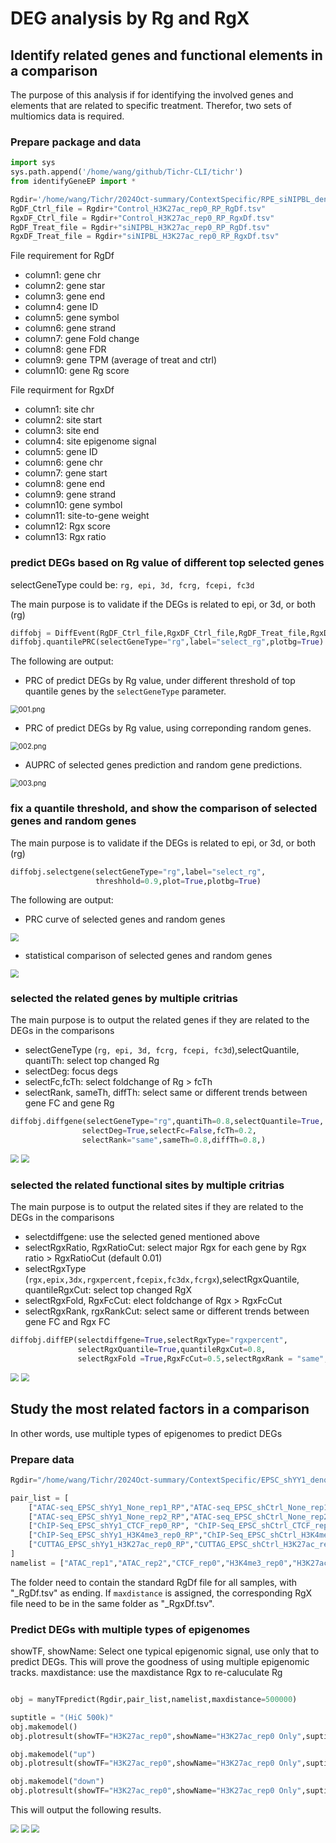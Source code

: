# DEG analysis by Rg and RgX

## Identify related genes and functional elements in a comparison

The purpose of this analysis if for identifying the involved genes and elements that are related to specific treatment. Therefor, two sets of multiomics data is required.

### Prepare package and data

``` python
import sys
sys.path.append('/home/wang/github/Tichr-CLI/tichr')
from identifyGeneEP import *

Rgdir='/home/wang/Tichr/2024Oct-summary/ContextSpecific/RPE_siNIPBL_denovo/resultdf_all_hic/'
RgDF_Ctrl_file = Rgdir+"Control_H3K27ac_rep0_RP_RgDf.tsv"
RgxDF_Ctrl_file = Rgdir+"Control_H3K27ac_rep0_RP_RgxDf.tsv"
RgDF_Treat_file = Rgdir+"siNIPBL_H3K27ac_rep0_RP_RgDf.tsv"
RgxDF_Treat_file = Rgdir+"siNIPBL_H3K27ac_rep0_RP_RgxDf.tsv"

```

File requirement for RgDf
- column1: gene chr
- column2: gene star
- column3: gene end
- column4: gene ID
- column5: gene symbol
- column6: gene strand
- column7: gene Fold change
- column8: gene FDR
- column9: gene TPM (average of treat and ctrl)
- column10: gene Rg score

File requirment for RgxDf
- column1: site chr
- column2: site start
- column3: site end
- column4: site epigenome signal
- column5: gene ID
- column6: gene chr
- column7: gene start
- column8: gene end
- column9: gene strand
- column10: gene symbol
- column11: site-to-gene weight
- column12: Rgx score
- column13: Rgx ratio


###  predict DEGs based on Rg value of different top selected genes

selectGeneType could be: `rg, epi, 3d, fcrg, fcepi, fc3d`

The main purpose is to validate if the DEGs is related to epi, or 3d, or both (rg)


``` python
diffobj = DiffEvent(RgDF_Ctrl_file,RgxDF_Ctrl_file,RgDF_Treat_file,RgxDF_Treat_file)
diffobj.quantilePRC(selectGeneType="rg",label="select_rg",plotbg=True)
```

The following are output:
- PRC of predict DEGs by Rg value, under different threshold of top quantile genes by the `selectGeneType` parameter.
<img src="_static/downstream/001.png" alt="001.png" style="zoom:80%;" />

- PRC of predict DEGs by Rg value, using correponding random genes.
<img src="_static/downstream/002.png" alt="002.png" style="zoom:80%;" />

- AUPRC of selected genes prediction and random gene predictions.
<img src="_static/downstream/003.png" alt="003.png" style="zoom:80%;" />


### fix a quantile threshold, and show the comparison of selected genes and random genes
The main purpose is to validate if the DEGs is related to epi, or 3d, or both (rg)


``` python
diffobj.selectgene(selectGeneType="rg",label="select_rg",
                   threshhold=0.9,plot=True,plotbg=True)
```

The following are output:
- PRC curve of selected genes and random genes
<img src="_static/downstream/004.png" style="zoom:80%;" />

- statistical comparison of selected genes and random genes
<img src="_static/downstream/005.png" style="zoom:80%;" />

### selected the related genes by multiple critrias 

The main purpose is to output the related genes if they are related to the DEGs in the comparisons

- selectGeneType (`rg, epi, 3d, fcrg, fcepi, fc3d`),selectQuantile, quantiTh: select top changed Rg
- selectDeg: focus degs
- selectFc,fcTh: select foldchange of Rg > fcTh
- selectRank, sameTh, diffTh: select same or different trends between gene FC and gene Rg

``` python
diffobj.diffgene(selectGeneType="rg",quantiTh=0.8,selectQuantile=True,
                selectDeg=True,selectFc=False,fcTh=0.2,
                selectRank="same",sameTh=0.8,diffTh=0.8,)
```

<img src="_static/downstream/006.png" style="zoom:80%;" />

<img src="_static/downstream/007.png" style="zoom:80%;" />



### selected the related functional sites by multiple critrias 

The main purpose is to output the related sites if they are related to the DEGs in the comparisons

- selectdiffgene: use the selected gened mentioned above
- selectRgxRatio, RgxRatioCut: select major Rgx for each gene by Rgx ratio > RgxRatioCut (default 0.01)
- selectRgxType (`rgx,epix,3dx,rgxpercent,fcepix,fc3dx,fcrgx`),selectRgxQuantile, quantileRgxCut: select top changed RgX
- selectRgxFold, RgxFcCut: elect foldchange of Rgx > RgxFcCut
- selectRgxRank, rgxRankCut: select same or different trends between gene FC and Rgx FC

``` python
diffobj.diffEP(selectdiffgene=True,selectRgxType="rgxpercent",
               selectRgxQuantile=True,quantileRgxCut=0.8,
               selectRgxFold =True,RgxFcCut=0.5,selectRgxRank = "same",rgxRankCut=0.8)
```


<img src="_static/downstream/008.png" style="zoom:80%;" />

<img src="_static/downstream/009.png" style="zoom:80%;" />


## Study the most related factors in a comparison

In other words, use multiple types of epigenomes to predict DEGs

### Prepare data

``` python
Rgdir="/home/wang/Tichr/2024Oct-summary/ContextSpecific/EPSC_shYY1_denovo/resultdf_shYY1_hic/"

pair_list = [
    ["ATAC-seq_EPSC_shYy1_None_rep1_RP","ATAC-seq_EPSC_shCtrl_None_rep1_RP",],
    ["ATAC-seq_EPSC_shYy1_None_rep2_RP","ATAC-seq_EPSC_shCtrl_None_rep2_RP"],
    ["ChIP-Seq_EPSC_shYy1_CTCF_rep0_RP", "ChIP-Seq_EPSC_shCtrl_CTCF_rep0_RP", ],
    ["ChIP-Seq_EPSC_shYy1_H3K4me3_rep0_RP","ChIP-Seq_EPSC_shCtrl_H3K4me3_rep0_RP",],
    ["CUTTAG_EPSC_shYy1_H3K27ac_rep0_RP","CUTTAG_EPSC_shCtrl_H3K27ac_rep0_RP", ],
]
namelist = ["ATAC_rep1","ATAC_rep2","CTCF_rep0","H3K4me3_rep0","H3K27ac_rep0"]
```

The folder need to contain the standard RgDf file for all samples, with "_RgDf.tsv" as ending. If  `maxdistance` is assigned, the corresponding RgX file need to be in the same folder as "_RgxDf.tsv".


### Predict DEGs with multiple types of epigenomes

showTF, showName: Select one typical epigenomic signal, use only that to predict DEGs. This will prove the goodness of using multiple epigenomic tracks.
maxdistance: use the maxdistance Rgx to re-caluculate Rg


``` python

obj = manyTFpredict(Rgdir,pair_list,namelist,maxdistance=500000)

suptitle = "(HiC 500k)"
obj.makemodel()
obj.plotresult(showTF="H3K27ac_rep0",showName="H3K27ac_rep0 Only",suptitle=suptitle)

obj.makemodel("up")
obj.plotresult(showTF="H3K27ac_rep0",showName="H3K27ac_rep0 Only",suptitle=suptitle)

obj.makemodel("down")
obj.plotresult(showTF="H3K27ac_rep0",showName="H3K27ac_rep0 Only",suptitle=suptitle)

```

This will output the following results.

<img src="_static/downstream/010.png" style="zoom:80%;" />

<img src="_static/downstream/011.png" style="zoom:80%;" />

<img src="_static/downstream/012.png" style="zoom:80%;" />